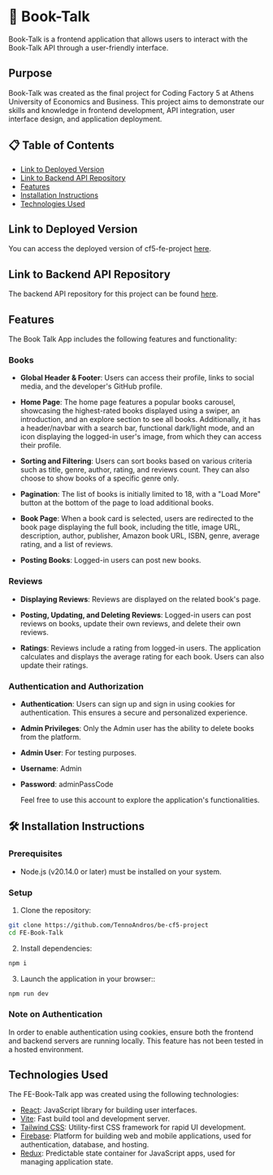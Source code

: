 # 📖 Book-Talk

Book-Talk is a frontend application that allows users to interact with the Book-Talk API through a user-friendly interface.

## Purpose

Book-Talk was created as the final project for Coding Factory 5 at Athens University of Economics and Business. This project aims to demonstrate our skills and knowledge in frontend development, API integration, user interface design, and application deployment.

## 📋 Table of Contents

- [Link to Deployed Version](#link-to-deployed-version)
- [Link to Backend API Repository](#link-to-backend-api-repository)
- [Features](#features)
- [Installation Instructions](#installation-instructions)
- [Technologies Used](#technologies-used)

## Link to Deployed Version

You can access the deployed version of cf5-fe-project [here](https://cf5-book-talk.netlify.app/).

## Link to Backend API Repository

The backend API repository for this project can be found [here](https://github.com/TennoAndros/be-cf5-project).

## Features

The Book Talk App includes the following features and functionality:

### Books

- **Global Header & Footer**: Users can access their profile, links to social media, and the developer's GitHub profile.

- **Home Page**: The home page features a popular books carousel, showcasing the highest-rated books displayed using a swiper, an introduction, and an explore section to see all books. Additionally, it has a header/navbar with a search bar, functional dark/light mode, and an icon displaying the logged-in user's image, from which they can access their profile.

- **Sorting and Filtering**: Users can sort books based on various criteria such as title, genre, author, rating, and reviews count. They can also choose to show books of a specific genre only.

- **Pagination**: The list of books is initially limited to 18, with a "Load More" button at the bottom of the page to load additional books.

- **Book Page**: When a book card is selected, users are redirected to the book page displaying the full book, including the title, image URL, description, author, publisher, Amazon book URL, ISBN, genre, average rating, and a list of reviews.

- **Posting Books**: Logged-in users can post new books.

### Reviews

- **Displaying Reviews**: Reviews are displayed on the related book's page.

- **Posting, Updating, and Deleting Reviews**: Logged-in users can post reviews on books, update their own reviews, and delete their own reviews.

- **Ratings**: Reviews include a rating from logged-in users. The application calculates and displays the average rating for each book. Users can also update their ratings.

### Authentication and Authorization

- **Authentication**: Users can sign up and sign in using cookies for authentication. This ensures a secure and personalized experience.

- **Admin Privileges**: Only the Admin user has the ability to delete books from the platform.

- **Admin User**: For testing purposes.

- **Username**: Admin

- **Password**: adminPassCode

  Feel free to use this account to explore the application's functionalities.

## 🛠️ Installation Instructions

### Prerequisites

- Node.js (v20.14.0 or later) must be installed on your system.

### Setup

1. Clone the repository:

```bash
git clone https://github.com/TennoAndros/be-cf5-project
cd FE-Book-Talk
```

2. Install dependencies:

```bash
npm i
```

3. Launch the application in your browser::

```bash
npm run dev
```

### Note on Authentication

In order to enable authentication using cookies, ensure both the frontend and backend servers are running locally. This feature has not been tested in a hosted environment.

## Technologies Used

The FE-Book-Talk app was created using the following technologies:

- [React](https://react.dev/): JavaScript library for building user interfaces.
- [Vite](https://vitejs.dev/): Fast build tool and development server.
- [Tailwind CSS](https://tailwindcss.com/): Utility-first CSS framework for rapid UI development.
- [Firebase](https://firebase.google.com/): Platform for building web and mobile applications, used for authentication, database, and hosting.
- [Redux](https://redux.js.org/): Predictable state container for JavaScript apps, used for managing application state.

